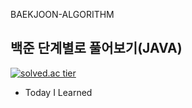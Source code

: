 BAEKJOON-ALGORITHM


## 백준 단계별로 풀어보기(JAVA) 

[![solved.ac tier](http://mazassumnida.wtf/api/generate_badge?boj=dtg9811)](https://solved.ac/dtg9811)
* Today I Learned
